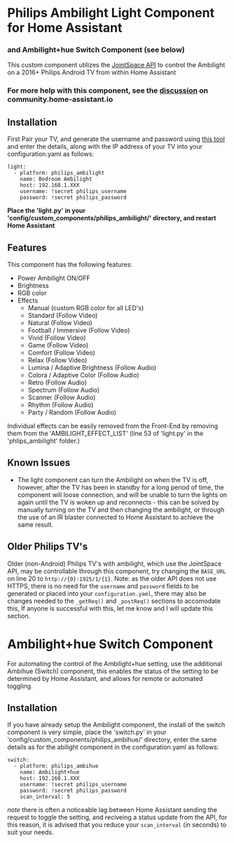 # Philips Ambilight Light Component for Home Assistant
### and Ambilight+hue Switch Component (see below)

This custom component utilizes the [JointSpace API](http://jointspace.sourceforge.net/projectdata/documentation/jasonApi/1/doc/API.html) to control the Ambilight on a 2016+ Philips Android TV from within Home Assistant

### For more help with this component, see the [discussion](https://community.home-assistant.io/t/philips-android-tv-ambilights-light-component/67754) on community.home-assistant.io

## Installation
First Pair your TV, and generate the username and password using [this tool](https://github.com/suborb/philips_android_tv) and enter the details, along with the IP address of your TV into your configuration.yaml as follows:
```
light:
  - platform: philips_ambilight
    name: Bedroom Ambilight
    host: 192.168.1.XXX
    username: !secret philips_username
    password: !secret philips_password
```

**Place the 'light.py' in your 'config/custom_components/philips_ambilight/' directory, and restart Home Assistant**

## Features
This component has the following features:
- Power Ambilight ON/OFF
- Brightness
- RGB color
- Effects
  - Manual (custom RGB color for all LED's)
  - Standard (Follow Video)
  - Natural (Follow Video)
  - Football / Immersive (Follow Video)
  - Vivid (Follow Video)
  - Game (Follow Video)
  - Comfort (Follow Video)
  - Relax (Follow Video)
  - Lumina / Adaptive Brightness (Follow Audio)
  - Colora / Adaptive Color (Follow Audio)
  - Retro (Follow Audio)
  - Spectrum (Follow Audio)
  - Scanner (Follow Audio)
  - Rhythm (Follow Audio)
  - Party / Random (Follow Audio)
  
Individual effects can be easily removed from the Front-End by removing them from the 'AMBILIGHT_EFFECT_LIST' (line 53 of 'light.py' in the 'phlips_ambilight' folder.)

## Known Issues
- The light component can turn the Ambilight on when the TV is off, however, after the TV has been in standby for a long period of time, the component will loose connection, and will be unable to turn the lights on again until the TV is woken up and reconnects - this can be solved by manually turning on the TV and then changing the ambilight, or through the use of an IR blaster connected to Home Assistant to achieve the same result.

## Older Philips TV's
Older (non-Android) Philips TV's with ambilight, which use the JointSpace API, may be controllable through this component, try changing the `BASE_URL` on line 20 to `http://{0}:1925/1/{1}`. Note: as the older API does not use HTTPS, there is no need for the `username` and  `password` fields to be generated or placed into your `configuration.yaml`, there may also be changes needed to the `_getReq()` and `_postReq()` sections to accomodate this, If anyone is successful with this, let me know and I will update this section.

# Ambilight+hue Switch Component
For automating the control of the Ambilight+hue setting, use the additional Ambihue (Switch) component, this enables the status of the setting to be determined by Home Assistant, and allows for remote or automated toggling.
## Installation
If you have already setup the Ambilight component, the install of the switch component is very simple, place the 'switch.py' in your 'config/custom_components/philips_ambihue/' directory,
enter the same details as for the abilight component in the configuration.yaml as follows:
```
switch:
  - platform: philips_ambihue
    name: Ambilight+hue
    host: 192.168.1.XXX
    username: !secret philips_username
    password: !secret philips_password
    scan_interval: 5
```
*note* there is often a noticeable lag between Home Assistant sending the request to toggle the setting, and reciveing a status update from the API, for this reason, it is advised that you reduce your `scan_interval` (in seconds) to suit your needs.
